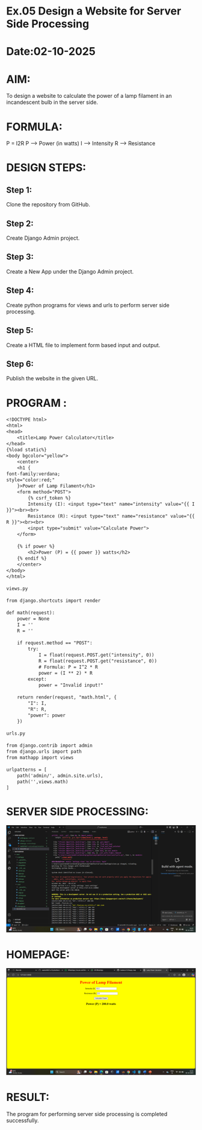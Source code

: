 # Ex.05 Design a Website for Server Side Processing
# Date:02-10-2025
# AIM:
To design a website to calculate the power of a lamp filament in an incandescent bulb in the server side.

# FORMULA:
P = I2R
P --> Power (in watts)
 I --> Intensity
 R --> Resistance

# DESIGN STEPS:
## Step 1:
Clone the repository from GitHub.

## Step 2:
Create Django Admin project.

## Step 3:
Create a New App under the Django Admin project.

## Step 4:
Create python programs for views and urls to perform server side processing.

## Step 5:
Create a HTML file to implement form based input and output.

## Step 6:
Publish the website in the given URL.

# PROGRAM :
```
<!DOCTYPE html>
<html>
<head>
    <title>Lamp Power Calculator</title>
</head>
{%load static%}
<body bgcolor="yellow">
    <center>
    <h1 {
font-family:verdana;
style="color:red;"
    }>Power of Lamp Filament</h1>
    <form method="POST">
        {% csrf_token %}
        Intensity (I): <input type="text" name="intensity" value="{{ I }}"><br><br>
        Resistance (R): <input type="text" name="resistance" value="{{ R }}"><br><br>
        <input type="submit" value="Calculate Power">
    </form>

    {% if power %}
        <h2>Power (P) = {{ power }} watts</h2>
    {% endif %}
    </center>
</body>
</html>

views.py

from django.shortcuts import render

def math(request):
    power = None
    I = ''
    R = ''

    if request.method == "POST":
        try:
            I = float(request.POST.get("intensity", 0))
            R = float(request.POST.get("resistance", 0))
            # Formula: P = I^2 * R
            power = (I ** 2) * R
        except:
            power = "Invalid input!"

    return render(request, "math.html", {
        "I": I,
        "R": R,
        "power": power
    })

urls.py

from django.contrib import admin
from django.urls import path
from mathapp import views

urlpatterns = [
    path('admin/', admin.site.urls),
    path('',views.math)
]

```

  




# SERVER SIDE PROCESSING:
![alt text](<Screenshot (13).png>)
# HOMEPAGE:
![alt text](<Screenshot (12).png>)
# RESULT:
The program for performing server side processing is completed successfully.

